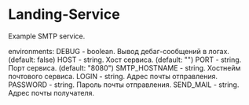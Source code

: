 # Landing-Service

Example SMTP service. 

environments:
    DEBUG - boolean. Вывод дебаг-сообщений в логах. (default: false)
    HOST - string. Хост сервиса. (default: "")
    PORT - string. Порт сервиса. (default: "8080")
    SMTP_HOSTNAME - string. Хостнейм почтового сервиса.
    LOGIN - string. Aдрес почты отправления.
    PASSWORD - string. Пароль почты отправления.
    SEND_MAIL - string. Адрес почты получателя. 